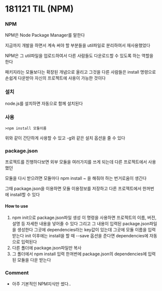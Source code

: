 # 181121 TIL (NPM)

### NPM

NPM은 Node Package Manager를 말한다

지금까지 개발을 하면서 계속 써야 할 부분들을 util파일로 분리하여서 재사용했었다

NPM은 그 util파일을 업로드하여서 다른 사람들도 다운로드할 수 있도록 하는 역할을 한다

패키지라는 모듈보다는 확장된 개념으로 올리고 그것을 다른 사람들은 install 명령으로 손쉽게 다운받아 자신의 프로젝트에 사용이 가능한 것이다

### 설치

node.js를 설치하면 자동으로 함께 설치된다

### 사용

```
>npm install 모듈이름
```

위와 같이 간단하게 사용할 수 있고 -g와 같은 설치 옵션을 줄 수 있다

### package.json

프로젝트를 진행하다보면 외부 모듈을 여러가지를 쓰게 되는데 다른 프로젝트에서 사용했던

모듈을 다시 받으려면 모듈마다 npm install ~ 을 해줘야 하는 번거로움이 생긴다

그때 package.json을 이용하면 모듈 이용정보를 저장하고 다른 프로젝트에서 한꺼번에 install할 수 있다

#### How to use

1. npm init으로 package.json파일 생성
   이 명령을 사용하면 프로젝트의 이름, 버전, 설명 등 자세한 내용을 넣어줄 수 있다
   그리고 그 내용이 입력된 package.json파일을 생성한다
   그곳에 dependencies라는 key값이 있는데 그곳에 모듈 이름을 입력받는다
   init 이후에는 install을 할 때 --save 옵션을 준다면 dependencies에 자동으로 입력된다
2. 다른 폴더에 package.json파일만 복사
3. 그 폴더에서 npm install 입력
   한꺼번에 package.json의 dependencies에 입력된 모듈을 다운 받는다

### Comment

- 아주 기본적인 NPM지식만 썼다..